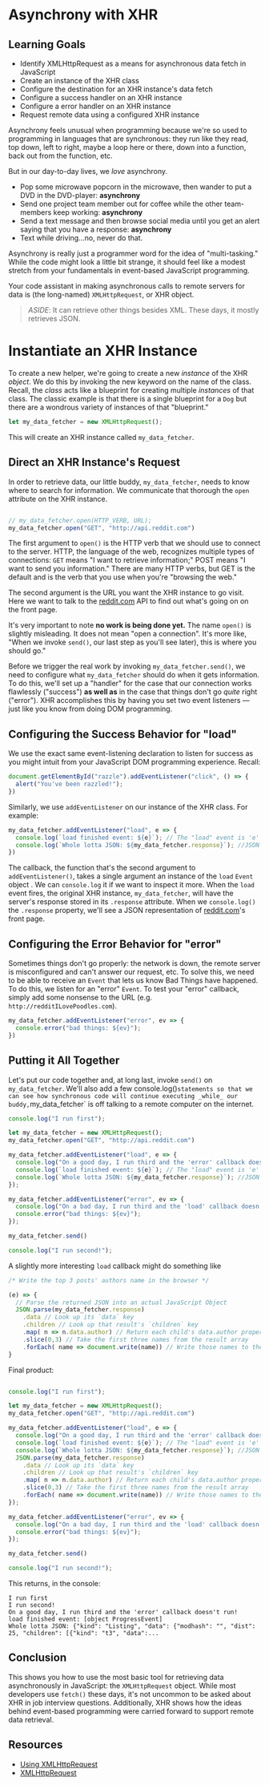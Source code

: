 # Asynchrony with XHR

## Learning Goals

* Identify XMLHttpRequest as a means for asynchronous data fetch in JavaScript
* Create an instance of the XHR class
* Configure the destination for an XHR instance's data fetch
* Configure a success handler on an XHR instance
* Configure a error handler on an XHR instance
* Request remote data using a configured XHR instance

Asynchrony feels unusual when programming because we're so used to programming
in languages that are synchronous: they run like they read, top down, left to
right, maybe a loop here or there, down into a function, back out from the
function, etc.

But in our day-to-day lives, we _love_ asynchrony.

* Pop some microwave popcorn in the microwave, then wander to put a DVD in the DVD-player: **asynchrony**
* Send one project team member out for coffee while the other team-members keep working: **asynchrony**
* Send a text message and then browse social media until you get an alert saying that you have a response: **asynchrony**
* Text while driving...no, never do that.

Asynchrony is really just a programmer word for the idea of "multi-tasking."
While the code might look a little bit strange, it should feel like a modest
stretch from your fundamentals in event-based JavaScript programming.

Your code assistant in making asynchronous calls to remote servers for data is
(the long-named) `XMLHttpRequest`, or XHR object.

> *ASIDE*: It can retrieve other things besides XML. These days, it mostly
> retrieves JSON.

# Instantiate an XHR Instance

To create a new helper, we're going to create a new _instance_ of the XHR
_object_. We do this by invoking the new keyword on the name of the class.
Recall, the _class_ acts like a blueprint for creating multiple _instances_ of
that class. The classic example is that there is a single blueprint for a `Dog`
but there are a wondrous variety of instances of that "blueprint."

```js
let my_data_fetcher = new XMLHttpRequest();
```

This will create an XHR instance called `my_data_fetcher`.

## Direct an XHR Instance's Request

In order to retrieve data, our little buddy, `my_data_fetcher`, needs to know
where to search for information. We communicate that thorough the `open`
attribute on the XHR instance.

```js

// my_data_fetcher.open(HTTP_VERB, URL);
my_data_fetcher.open("GET", "http://api.reddit.com")
```

The first argument to `open()` is the HTTP verb that we should use to connect
to the server. HTTP, the language of the web, recognizes multiple types of
connections: `GET` means "I want to retrieve information;" POST means "I want
to send you information." There are many HTTP verbs, but GET is the default and
is the verb that you use when you're "browsing the web."

The second argument is the URL you want the XHR instance to go visit. Here we
want to talk to the [reddit.com][] API to find out what's going on on the front
page.

It's very important to note **no work is being done yet.** The name `open()` is
slightly misleading. It does not mean "open a connection". It's more like,
"When we invoke `send()`, our last step as you'll see later), this is where you
should go."

Before we trigger the real work by invoking `my_data_fetcher.send()`, we need
to configure what `my_data_fetcher` should do when it gets information. To do
this, we'll set up a "handler" for the case that our connection works
flawlessly ("success") **as well as** in the case that things don't go _quite_
right ("error"). XHR accomplishes this by having you set two event listeners
&mdash; just like you know from doing DOM programming.

## Configuring the Success Behavior for "load"

We use the exact same event-listening declaration to listen for success as you
might intuit from your JavaScript DOM programming experience. Recall:

```js
document.getElementById("razzle").addEventListener("click", () => {
  alert("You've been razzled!");
})
```

Similarly, we use `addEventListener` on our instance of the XHR class. For
example:

```js
my_data_fetcher.addEventListener("load", e => {
  console.log(`load finished event: ${e}`); // The "load" event is 'e'
  console.log(`Whole lotta JSON: ${my_data_fetcher.response}`); //JSON obj
})
```

The callback, the function that's the second argument to `addEventListener()`,
takes a single argument an instance of the `load` `Event` object . We can
`console.log` it if we want to inspect it more. When the `load` event fires,
the original XHR instance, `my_data_fetcher`, will have the server's response
stored in its `.response` attribute. When we `console.log()` the `.response`
property, we'll see a JSON representation of [reddit.com][]'s front page.

## Configuring the Error Behavior for "error"

Sometimes things don't go properly: the network is down, the remote server is
misconfigured and can't answer our request, etc. To solve this, we need to be
able to receive an `Event` that lets us know Bad Things have happened. To do
this, we listen for an "error" `Event`. To test your "error" callback, simply
add some nonsense to the URL (e.g. `http://redditILovePoodles.com`).

```js
my_data_fetcher.addEventListener("error", ev => {
  console.error("bad things: ${ev}");
})
```

## Putting it All Together

Let's put our code together and, at long last, invoke `send()` on
`my_data_fetcher`. We'll also add a few console.log()` statements so that we
can see how synchronous code will continue executing _while_ our buddy,
`my_data_fetcher` is off talking to a remote computer on the internet.

```js
console.log("I run first");

let my_data_fetcher = new XMLHttpRequest();
my_data_fetcher.open("GET", "http://api.reddit.com")

my_data_fetcher.addEventListener("load", e => {
  console.log("On a good day, I run third and the 'error' callback doesn't run!");
  console.log(`load finished event: ${e}`); // The "load" event is 'e'
  console.log(`Whole lotta JSON: ${my_data_fetcher.response}`); //JSON obj
});

my_data_fetcher.addEventListener("error", ev => {
  console.log("On a bad day, I run third and the 'load' callback doesn't run!");
  console.error("bad things: ${ev}");
});

my_data_fetcher.send()

console.log("I run second!");
```

A slightly more interesting `load` callback might do something like

```js
/* Write the top 3 posts' authors name in the browser */

(e) => {
  // Parse the returned JSON into an actual JavaScript Object
  JSON.parse(my_data_fetcher.response)
    .data // Look up its `data` key
    .children // Look up that result's `children` key
    .map( n => n.data.author) // Return each child's data.author property
    .slice(0,3) // Take the first three names from the result array
    .forEach( name => document.write(name)) // Write those names to the document
}
```

Final product:

```js

console.log("I run first");

let my_data_fetcher = new XMLHttpRequest();
my_data_fetcher.open("GET", "http://api.reddit.com")

my_data_fetcher.addEventListener("load", e => {
  console.log("On a good day, I run third and the 'error' callback doesn't run!");
  console.log(`load finished event: ${e}`); // The "load" event is 'e'
  console.log(`Whole lotta JSON: ${my_data_fetcher.response}`); //JSON obj
  JSON.parse(my_data_fetcher.response)
    .data // Look up its `data` key
    .children // Look up that result's `children` key
    .map( n => n.data.author) // Return each child's data.author property
    .slice(0,3) // Take the first three names from the result array
    .forEach( name => document.write(name)) // Write those names to the document
});

my_data_fetcher.addEventListener("error", ev => {
  console.log("On a bad day, I run third and the 'load' callback doesn't run!");
  console.error("bad things: ${ev}");
});

my_data_fetcher.send()

console.log("I run second!");
```

This returns, in the console:

```text
I run first
I run second!
On a good day, I run third and the 'error' callback doesn't run!
load finished event: [object ProgressEvent]
Whole lotta JSON: {"kind": "Listing", "data": {"modhash": "", "dist": 25, "children": [{"kind": "t3", "data":...
```

## Conclusion

This shows you how to use the most basic tool for retrieving data
asynchronously in JavaScript: the `XMLHttpRequest` object. While most
developers use `fetch()` these days, it's not uncommon to be asked about XHR in
job interview questions. Additionally, XHR shows how the ideas behind
event-based programming were carried forward to support remote data retrieval.

## Resources

* [Using XMLHttpRequest][1]
* [XMLHttpRequest][2]

[1]: https://developer.mozilla.org/en-US/docs/Web/API/XMLHttpRequest/Using_XMLHttpRequest
[2]: https://developer.mozilla.org/en-US/docs/Web/API/XMLHttpRequest

[reddit.com]: http://reddit.com
